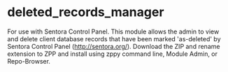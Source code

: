 # deleted_records_manager
For use with Sentora Control Panel. This module allows the admin to view and delete client database records that have been marked 'as-deleted' by Sentora Control Panel (http://sentora.org/).
Download the ZIP and rename extension to ZPP and install using zppy command line, Module Admin, or Repo-Browser.
